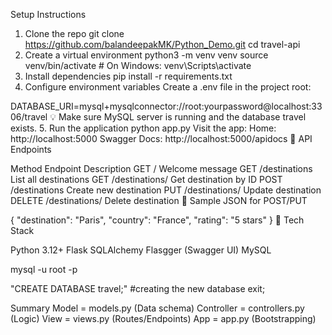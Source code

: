 Setup Instructions

1. Clone the repo
git clone https://github.com/balandeepakMK/Python_Demo.git
cd travel-api
2. Create a virtual environment
python3 -m venv venv
source venv/bin/activate  # On Windows: venv\Scripts\activate
3. Install dependencies
pip install -r requirements.txt
4. Configure environment variables
Create a .env file in the project root:

DATABASE_URI=mysql+mysqlconnector://root:yourpassword@localhost:3306/travel
💡 Make sure MySQL server is running and the database travel exists.
5. Run the application
python app.py
Visit the app:
Home: http://localhost:5000
Swagger Docs: http://localhost:5000/apidocs
📡 API Endpoints


Method	Endpoint	Description
GET	/	Welcome message
GET	/destinations	List all destinations
GET	/destinations/<id>	Get destination by ID
POST	/destinations	Create new destination
PUT	/destinations/<id>	Update destination
DELETE	/destinations/<id>	Delete destination
🧪 Sample JSON for POST/PUT

{
  "destination": "Paris",
  "country": "France",
  "rating": "5 stars"
}
🧱 Tech Stack

Python 3.12+
Flask
SQLAlchemy
Flasgger (Swagger UI)
MySQL


mysql -u root -p

"CREATE DATABASE travel;" #creating the new database
exit;

Summary
Model = models.py (Data schema)
Controller = controllers.py (Logic)
View = views.py (Routes/Endpoints)
App = app.py (Bootstrapping)
